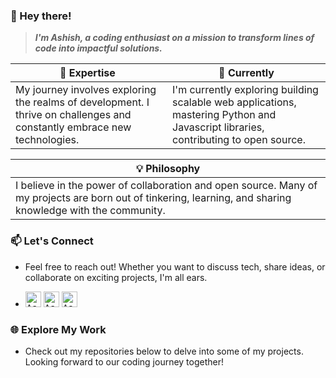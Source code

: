 ### 👋 Hey there!

> ***I'm Ashish, a coding enthusiast on a mission to transform lines of code into impactful solutions.***

| 🚀 Expertise | 🌱 Currently |
| ------------- | ------------- |
| My journey involves exploring the realms of development. I thrive on challenges and constantly embrace new technologies. | I'm currently exploring building scalable web applications, mastering Python and Javascript libraries, contributing to open source.|

|💡 Philosophy |
| ------------- |
|I believe in the power of collaboration and open source. Many of my projects are born out of tinkering, learning, and sharing knowledge with the community.|

### 📫 Let's Connect

- Feel free to reach out! Whether you want to discuss tech, share ideas, or collaborate on exciting projects, I'm all ears.

- <a href="https://www.linkedin.com/in/ashudevcodes/"><kbd><img align="centre" alt="Ashish's LinkdeIn" width="25px" src="https://cdn.pixabay.com/photo/2017/02/08/08/39/linkedin-2048132_1280.png" /></a> <a href="https://www.instagram.com/ashishprasad__/"><kbd><img align="centre" alt="Ashish's Instagram" width="25px" src="https://img.icons8.com/plasticine/200/instagram.png"/></a> <a href="mailto: ashishprasad949@gmail.com"><kbd><img align="centre" alt="Ashish's Gmail" width="25px" src="https://img.icons8.com/plasticine/200/gmail-new.png" /></a>


### 🌐 Explore My Work

- Check out my repositories below to delve into some of my projects. Looking forward to our coding journey together!
